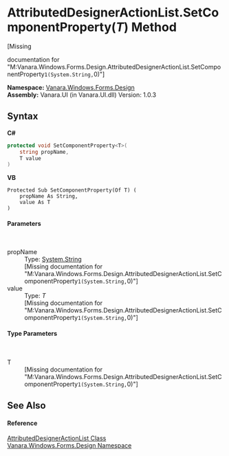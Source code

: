 # AttributedDesignerActionList.SetComponentProperty(*T*) Method 
 

\[Missing <summary> documentation for "M:Vanara.Windows.Forms.Design.AttributedDesignerActionList.SetComponentProperty``1(System.String,``0)"\]

**Namespace:**&nbsp;<a href="47183544-7c44-c1e2-cf57-c68e49a55933">Vanara.Windows.Forms.Design</a><br />**Assembly:**&nbsp;Vanara.UI (in Vanara.UI.dll) Version: 1.0.3

## Syntax

**C#**<br />
``` C#
protected void SetComponentProperty<T>(
	string propName,
	T value
)

```

**VB**<br />
``` VB
Protected Sub SetComponentProperty(Of T) ( 
	propName As String,
	value As T
)
```


#### Parameters
&nbsp;<dl><dt>propName</dt><dd>Type: <a href="http://msdn2.microsoft.com/en-us/library/s1wwdcbf" target="_blank">System.String</a><br />\[Missing <param name="propName"/> documentation for "M:Vanara.Windows.Forms.Design.AttributedDesignerActionList.SetComponentProperty``1(System.String,``0)"\]</dd><dt>value</dt><dd>Type: *T*<br />\[Missing <param name="value"/> documentation for "M:Vanara.Windows.Forms.Design.AttributedDesignerActionList.SetComponentProperty``1(System.String,``0)"\]</dd></dl>

#### Type Parameters
&nbsp;<dl><dt>T</dt><dd>\[Missing <typeparam name="T"/> documentation for "M:Vanara.Windows.Forms.Design.AttributedDesignerActionList.SetComponentProperty``1(System.String,``0)"\]</dd></dl>

## See Also


#### Reference
<a href="aa763480-e0e1-034e-6eb3-2a3ad5bf65a9">AttributedDesignerActionList Class</a><br /><a href="47183544-7c44-c1e2-cf57-c68e49a55933">Vanara.Windows.Forms.Design Namespace</a><br />